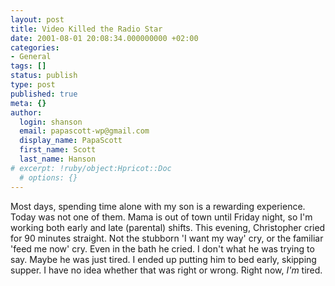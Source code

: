 ```yaml
---
layout: post
title: Video Killed the Radio Star
date: 2001-08-01 20:08:34.000000000 +02:00
categories:
- General
tags: []
status: publish
type: post
published: true
meta: {}
author:
  login: shanson
  email: papascott-wp@gmail.com
  display_name: PapaScott
  first_name: Scott
  last_name: Hanson
# excerpt: !ruby/object:Hpricot::Doc
  # options: {}
---
```

<p>Most days, spending time alone with my son is a rewarding experience. Today was not one of them. Mama is out of town until Friday night, so I'm working both early and late (parental) shifts. This evening, Christopher cried for 90 minutes straight. Not the stubborn 'I want my way' cry, or the familiar 'feed me now' cry. Even in the bath he cried. I don't what he was trying to say. Maybe he was just tired. I ended up putting him to bed early, skipping supper. I have no idea whether that was right or wrong. Right now, <i>I'm</i> tired.</p>

